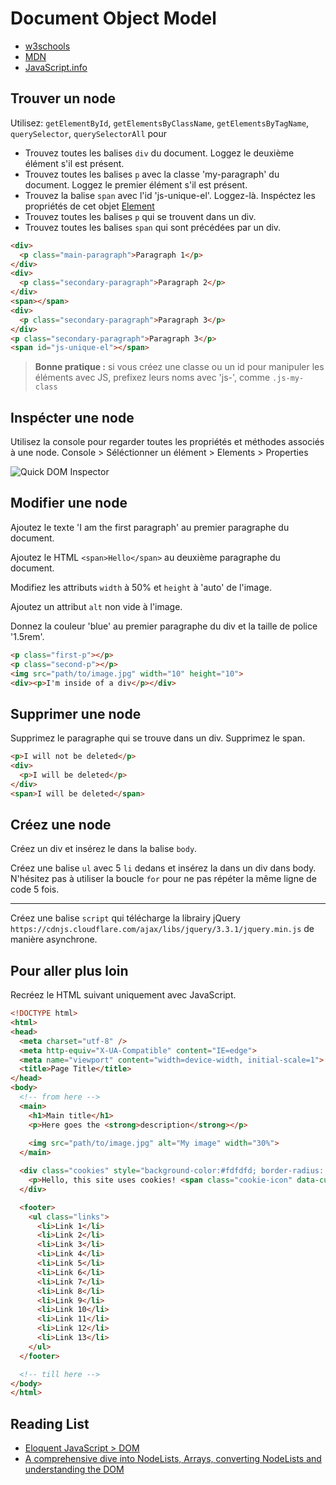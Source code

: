 # Document Object Model

+ [w3schools](https://www.w3schools.com/js/js_htmldom_eventlistener.asp)
+ [MDN](https://developer.mozilla.org/en-US/docs/Web/API/Document_Object_Model/Introduction)
+ [JavaScript.info](http://javascript.info/dom-nodes)


## Trouver un node

Utilisez: `getElementById`, `getElementsByClassName`, `getElementsByTagName`, `querySelector`, `querySelectorAll` pour

+ Trouvez toutes les balises `div` du document. Loggez le deuxième élément s'il est présent.
+ Trouvez toutes les balises `p` avec la classe 'my-paragraph' du document. Loggez le premier élément s'il est présent.
+ Trouvez la balise `span` avec l'id 'js-unique-el'. Loggez-là. Inspéctez les propriétés de cet objet [Element](https://developer.mozilla.org/en-US/docs/Web/API/Element)
+ Trouvez toutes les balises `p` qui se trouvent dans un div. 
+ Trouvez toutes les balises `span` qui sont précédées par un div. 

```html
<div>
  <p class="main-paragraph">Paragraph 1</p>
</div>
<div>
  <p class="secondary-paragraph">Paragraph 2</p>
</div>
<span></span>
<div>
  <p class="secondary-paragraph">Paragraph 3</p>
</div>
<p class="secondary-paragraph">Paragraph 3</p>
<span id="js-unique-el"></span>
```

> **Bonne pratique :** si vous créez une classe ou un id pour manipuler les éléments avec JS, prefixez leurs noms avec 'js-', comme `.js-my-class`


## Inspécter une node

Utilisez la console pour regarder toutes les propriétés et méthodes associés à une node.
Console > Séléctionner un élément > Elements > Properties

![Quick DOM Inspector](https://i.ibb.co/X7bW84V/DOM-inspector.png)


## Modifier une node

Ajoutez le texte 'I am the first paragraph' au premier paragraphe du document.

Ajoutez le HTML `<span>Hello</span>` au deuxième paragraphe du document.

Modifiez les attributs `width` à 50% et `height` à 'auto' de l'image.

Ajoutez un attribut `alt` non vide à l'image.

Donnez la couleur 'blue' au premier paragraphe du div et la taille de police '1.5rem'.

```html
<p class="first-p"></p>
<p class="second-p"></p>
<img src="path/to/image.jpg" width="10" height="10">
<div><p>I'm inside of a div</p></div>

```

## Supprimer une node

Supprimez le paragraphe qui se trouve dans un div.
Supprimez le span.

```html
<p>I will not be deleted</p>
<div>
  <p>I will be deleted</p>
</div>
<span>I will be deleted</span>
```

## Créez une node

Créez un div et insérez le dans la balise `body`.

Créez une balise `ul` avec 5 `li` dedans et insérez la dans un div dans body. N'hésitez pas à utiliser la boucle `for` pour ne pas répéter la même ligne de code 5 fois.

---

Créez une balise `script` qui télécharge la librairy jQuery `https://cdnjs.cloudflare.com/ajax/libs/jquery/3.3.1/jquery.min.js` de manière asynchrone.

## Pour aller plus loin

Recréez le HTML suivant uniquement avec JavaScript.

```html
<!DOCTYPE html>
<html>
<head>
  <meta charset="utf-8" />
  <meta http-equiv="X-UA-Compatible" content="IE=edge">
  <meta name="viewport" content="width=device-width, initial-scale=1">
  <title>Page Title</title>
</head>
<body>
  <!-- from here -->
  <main>
    <h1>Main title</h1>
    <p>Here goes the <strong>description</strong></p>
  
    <img src="path/to/image.jpg" alt="My image" width="30%">
  </main>

  <div class="cookies" style="background-color:#fdfdfd; border-radius: 4px;">
    <p>Hello, this site uses cookies! <span class="cookie-icon" data-custom-id="35"></span></p>
  </div>

  <footer>
    <ul class="links">
      <li>Link 1</li>
      <li>Link 2</li>
      <li>Link 3</li>
      <li>Link 4</li>
      <li>Link 5</li>
      <li>Link 6</li>
      <li>Link 7</li>
      <li>Link 8</li>
      <li>Link 9</li>
      <li>Link 10</li>
      <li>Link 11</li>
      <li>Link 12</li>
      <li>Link 13</li>
    </ul>
  </footer>

  <!-- till here -->
</body>
</html>
```

## Reading List

+ [Eloquent JavaScript > DOM](https://eloquentjavascript.net/14_dom.html)
+ [A comprehensive dive into NodeLists, Arrays, converting NodeLists and understanding the DOM](https://toddmotto.com/a-comprehensive-dive-into-nodelists-arrays-converting-nodelists-and-understanding-the-dom/)


